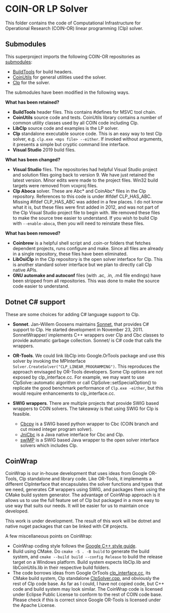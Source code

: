 # COIN-OR LP Solver

This folder contains the code of Computational Infrastructure for Operational
Research (COIN-OR) linear programming (Clp) solver. 

## Submodules

This superproject imports the following COIN-OR repositories as
[submodules](http://git-scm.com/book/en/v2/Git-Tools-Submodules):

- [BuildTools](https://github.com/coin-or-tools/BuildTools.git) for build
  headers.
- [CoinUtils](https://github.com/coin-or/CoinUtils.git) for general utilities used
  the solver.
- [Clp](https://github.com/coin-or/Clp.git) for the solver.

The submodules have been modified in the following ways.

__What has been retained?__

- __BuildTools__ header files. This contains #defines for MSVC tool chain.
- __CoinUtils__ source code and tests. CoinUtils library contains a number of
  common utility classes used by all COIN code including Clp.
- __LibClp__ source code and examples is the LP solver.
- __Clp__ standalone executable source code. This is an easy way to test Clp
  solver, e.g. `clp.exe <mps file> --either`. If invoked without arguments, it
  presents a simple but cryptic command line interface.
- __Visual Studio__ 2019 build files.

__What has been changed?__

- __Visual Studio__ files. The repositories had helpful Visual Studio project
  and solution files going back to version 9. We have just retained the latest
  version. Minor edits were made to the project files. Win32 build targets were
  removed from vcxproj files.
- __Clp Aboca__ solver. These are Abc* and CoinAbc* files in the Clp repository.
  References to this code is under #ifdef CLP_HAS_ABC. Missing #ifdef
  CLP_HAS_ABC was added in a few places. I do not know what it is, but these
  files were first added in 2012, and was not part of the Clp Visual Studio
  project file to begin with. We removed these files to make the source tree
  easier to understand. If you wish to build Clp with `--enable-aboca`, then you
  will need to reinstate these files.

__What has been removed?__

- __Coinbrew__ is a helpful shell script and .coin-or folders that fetches
  dependent projects, runs configure and make. Since all files are already in a
  single repository, these files have been eliminated.
- __LibOsiClp__ in the Clp repository is the open solver interface for Clp. This
  is another standard solver interface but we plan to directly call Clp native
  APIs.
- __GNU automake and autoconf__ files (with .ac, .in, .m4 file endings) have
  been stripped from all repositories. This was done to make the source code
  easier to understand.


## Dotnet C# support

These are some choices for adding C# language support to Clp.

- __Sonnet__. Jan-Willem Goosens maintains
  [Sonnet](https://github.com/coin-or/Sonnet), that provides C# support to Clp.
  He started development in November 23, 2011. SonnetWrapper/ implements C++
  wrappers over Clp and Cbc classes to provide automatic garbage collection.
  Sonnet/ is C# code that calls the wrappers.

- __OR-Tools__. We could link libClp into Google.OrTools package and use this
  solver by invoking the MPInterface
  `Solver.CreateSolver("CLP_LINEAR_PROGRAMMING")`. This reproduces the approach
  envisaged by OR-Tools developers. Some Clp options are not exposed by
  clp_interface.cc. For example, we may want to use ClpSolve::automatic
  algorithm or call ClpSolve::setSpecialOption() to replicate the good benchmark
  performance of `Clp.exe -either`, but this would require enhancements to
  clp_interface.cc.

- __SWIG wrappers__. There are multiple projects that provide SWIG based
  wrappers to COIN solvers. The takeaway is that using SWIG for Clp is feasible.
  - [Cbcpy](https://gitlab.com/ikus-soft/cbcpy) is a SWIG based python wrapper
    to Cbc (COIN branch and cut mixed integer program solver).
  - [JniCbc](https://github.com/babakmoazzez/jCbc) is a Java native interface
    for Cbc and Clp.
  - [swIMP](http://swimp.sourceforge.net/) is a SWIG based Java wrapper to the
    open solver interface solvers which includes Clp.

## CoinWrap

CoinWrap is our in-house development that uses ideas from Google OR-Tools, Clp
standalone and library code. Like OR-Tools, it implements a different
ClpInterface that encapsulates the solver functions and types that we need,
generates C# wrappers using SWIG, and packages them using the CMake build system
generator. The advantage of CoinWrap approach is it allows us to use the full
feature set of Clp but packaged in a more easy to use way that suits our needs.
It will be easier for us to maintain once developed.

This work is under development. The result of this work will be dotnet and
native nuget packages that can be linked with C# projects.

A few miscellaneous points on CoinWrap:

  - CoinWrap coding style follows the [Google C++ style
    guide](https://google.github.io/styleguide/cppguide.html).
  - Build using CMake. Do `cmake -S . -B build` to generate the build system,
    and `cmake --build build --config Release` to build the release target on a
    Windows platform. Build system expects libClp.lib and libCoinUtils.lib in
    their respective build folders.
  - The code borrows ideas from Google OrTools
    [clp_interface.cc](../GLOP/ortools/linear_solver/clp_interface.cc), its
    CMake build system, Clp standalone [ClpSolver.cpp](Clp/src/ClpSolver.cpp),
    and obviously the rest of Clp code base. As far as I could, I have not
    copied code, but  C++ code and build system may look similar. The CoinWrap
    code is licensed under Eclipse Public License to conform to the rest of COIN
    code base. Please check if this is correct since Google OR-Tools is licensed
    under the Apache License.